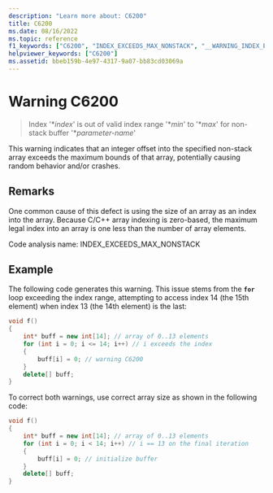 ```yaml
---
description: "Learn more about: C6200"
title: C6200
ms.date: 08/16/2022
ms.topic: reference
f1_keywords: ["C6200", "INDEX_EXCEEDS_MAX_NONSTACK", "__WARNING_INDEX_EXCEEDS_MAX_NONSTACK"]
helpviewer_keywords: ["C6200"]
ms.assetid: bbeb159b-4e97-4317-9a07-bb83cd03069a
---
```

# Warning C6200

> Index '\**index*' is out of valid index range '\**min*' to '\**max*' for non-stack buffer '\**parameter-name*'

This warning indicates that an integer offset into the specified non-stack array exceeds the maximum bounds of that array, potentially causing random behavior and/or crashes.

## Remarks

One common cause of this defect is using the size of an array as an index into the array. Because C/C++ array indexing is zero-based, the maximum legal index into an array is one less than the number of array elements.

Code analysis name: INDEX_EXCEEDS_MAX_NONSTACK

## Example

The following code generates this warning. This issue stems from the **`for`** loop exceeding the index range, attempting to access index 14 (the 15th element) when index 13 (the 14th element) is the last:

```cpp
void f()
{
    int* buff = new int[14]; // array of 0..13 elements
    for (int i = 0; i <= 14; i++) // i exceeds the index
    {
        buff[i] = 0; // warning C6200
    }
    delete[] buff;
}
```

To correct both warnings, use correct array size as shown in the following code:

```cpp
void f()
{
    int* buff = new int[14]; // array of 0..13 elements
    for (int i = 0; i < 14; i++) // i == 13 on the final iteration
    {
        buff[i] = 0; // initialize buffer
    }
    delete[] buff;
}
```
